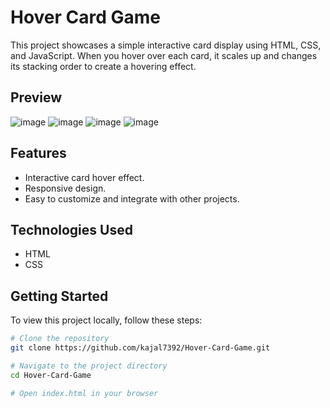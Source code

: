 # Hover Card Game

This project showcases a simple interactive card display using HTML, CSS, and JavaScript. When you hover over each card, it scales up and changes its stacking order to create a hovering effect.

## Preview

![image](https://github.com/kajal7392/Hover-Card-Game/assets/155152254/2e0fac99-71c4-4296-8aaf-4c661ec79041)
![image](https://github.com/kajal7392/Hover-Card-Game/assets/155152254/26c3d8d6-8887-4821-a252-5f949a8b638f)
![image](https://github.com/kajal7392/Hover-Card-Game/assets/155152254/d48bc87d-5f7c-45f6-ad17-ad24ef36373d)
![image](https://github.com/kajal7392/Hover-Card-Game/assets/155152254/1210fa10-847e-48a2-9dea-2d41a5d8cfa6)





## Features

- Interactive card hover effect.
- Responsive design.
- Easy to customize and integrate with other projects.

## Technologies Used

- HTML
- CSS

## Getting Started

To view this project locally, follow these steps:

```bash
# Clone the repository
git clone https://github.com/kajal7392/Hover-Card-Game.git

# Navigate to the project directory
cd Hover-Card-Game

# Open index.html in your browser
